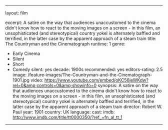---

layout: film

excerpt: A satire on the way that audiences unaccustomed to the cinema didn't know how to react to the moving images on a screen - in this film, an unsophisticated (and stereotypical) country yokel is alternately baffled and terrified, in the latter case by the apparent approach of a steam train
title: The Countryman and the Cinematograph
runtime: 1
genre:
- Early Cinema
- Silent
- Short
- Comedy
silent: yes
decade: 1900s
recommended: yes
editors-rating: 2.5
image: /feature-images/The-Countryman-and-the-Cinematograph-1901.jpg
video: https://www.youtube.com/embed/oKC56jeWKdw?rel=0&amp;controls=0&amp;showinfo=0
synopsis: A satire on the way that audiences unaccustomed to the cinema didn't know how to react to the moving images on a screen - in this film, an unsophisticated (and stereotypical) country yokel is alternately baffled and terrified, in the latter case by the apparent approach of a steam train
director: Robert W. Paul
year: 1901
country: UK
language:
cast:
imdb: http://www.imdb.com/title/tt0000350/?ref_=fn_al_tt_1

--- 